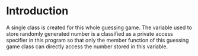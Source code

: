# Introduction
A single class is created for this whole guessing game. The variable used to store randomly generated number is a classified as a private access specifier in this program so that only the member function of this guessing game class can directly access the number stored in this variable. 

